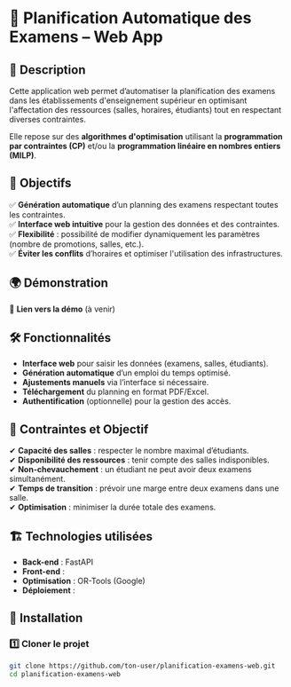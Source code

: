 # 📅 Planification Automatique des Examens – Web App

## 📌 Description  
Cette application web permet d’automatiser la planification des examens dans les établissements d'enseignement supérieur en optimisant l'affectation des ressources (salles, horaires, étudiants) tout en respectant diverses contraintes.  

Elle repose sur des **algorithmes d'optimisation** utilisant la **programmation par contraintes (CP)** et/ou la **programmation linéaire en nombres entiers (MILP)**.  

## 🎯 Objectifs  
✅ **Génération automatique** d’un planning des examens respectant toutes les contraintes.  
✅ **Interface web intuitive** pour la gestion des données et des contraintes.  
✅ **Flexibilité** : possibilité de modifier dynamiquement les paramètres (nombre de promotions, salles, etc.).  
✅ **Éviter les conflits** d’horaires et optimiser l'utilisation des infrastructures.  


## 🌍 Démonstration  
🚀 **Lien vers la démo** (à venir)  


## 🛠️ Fonctionnalités  
- **Interface web** pour saisir les données (examens, salles, étudiants).  
- **Génération automatique** d’un emploi du temps optimisé.  
- **Ajustements manuels** via l’interface si nécessaire.  
- **Téléchargement** du planning en format PDF/Excel.  
- **Authentification** (optionnelle) pour la gestion des accès.  


## 🔧 Contraintes et Objectif  
✔ **Capacité des salles** : respecter le nombre maximal d’étudiants.  
✔ **Disponibilité des ressources** : tenir compte des salles indisponibles.  
✔ **Non-chevauchement** : un étudiant ne peut avoir deux examens simultanément.  
✔ **Temps de transition** : prévoir une marge entre deux examens dans une salle.  
✔ **Optimisation** : minimiser la durée totale des examens.  


## 🏗️ Technologies utilisées  
- **Back-end** : FastAPI
- **Front-end** :  
- **Optimisation** : OR-Tools (Google)
- **Déploiement** :   


## 🚀 Installation  

### 1️⃣ **Cloner le projet**  
```bash
git clone https://github.com/ton-user/planification-examens-web.git
cd planification-examens-web
```